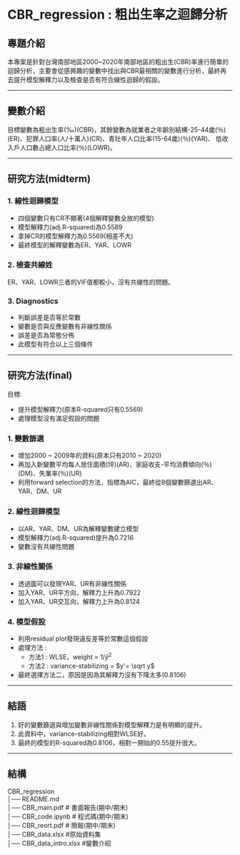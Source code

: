 # **CBR_regression : 粗出生率之迴歸分析**

## **專題介紹**
本專案是針對台灣南部地區2000~2020年南部地區的粗出生(CBR)率進行簡單的迴歸分析，主要會從感興趣的變數中找出與CBR最相關的變數進行分析，最終再去提升模型解釋力以及檢查是否有符合線性迴歸的假設。

---

## **變數介紹**
目標變數為粗出生率(‰)(CBR)，其餘變數為就業者之年齡別結構-25-44歲(％)(ER)、犯罪人口率(人/十萬人)(CR)、青壯年人口比率(15-64歲)(％)(YAR)、	低收入戶人口數占總人口比率(％)(LOWR)。

---

## **研究方法(midterm)** 

### 1. **線性迴歸模型**  
- 四個變數只有CR不顯著(4個解釋變數全放的模型)  
- 模型解釋力(adj.R-squared)為0.5589  
- 拿掉CR的模型解釋力為0.5569(相差不大)  
- 最終模型的解釋變數為ER、YAR、LOWR 

### 2. **檢查共線姓**
ER、YAR、LOWR三者的VIF值都較小，沒有共線性的問題。

### 3. **Diagnostics**
- 判斷誤差是否等於常數
- 變數是否與反應變數有非線性關係
- 誤差是否為常態分佈
- 此模型有符合以上三個條件

---

## **研究方法(final)**
目標:
- 提升模型解釋力(原本R-squared只有0.5569)  
- 處理模型沒有滿足假設的問題

### 1. **變數篩選**
- 增加2000 ~ 2009年的資料(原本只有2010 ~ 2020)
- 再加入新變數平均每人居住面積(坪)(AR)、家庭收支-平均消費傾向(％)(DM)、失業率(％)(UR)
- 利用forward selection的方法，指標為AIC，最終從8個變數篩選出AR、YAR、DM、UR

### 2. **線性迴歸模型**  
- 以AR、YAR、DM、UR為解釋變數建立模型  
- 模型解釋力(adj.R-squared)提升為0.7216
- 變數沒有共線性問題

### 3. **非線性關係**
- 透過圖可以發現YAR、UR有非線性關係
- 加入YAR、UR平方向，解釋力上升為0.7922
- 加入YAR、UR交互向，解釋力上升為0.8124

### 4. **模型假設**
- 利用residual plot發現違反差等於常數這個假設
- 處理方法 :  
  - 方法1 : WLSE，weight = 1/$\hat{y}^2$   
  - 方法2 : variance-stabilizing = $y'= \sqrt y$    
- 最終選擇方法二，原因是因為其解釋力沒有下降太多(0.8106)

---

## **結語**
1. 好的變數篩選與增加變數非線性關係對模型解釋力是有明顯的提升。
2. 此資料中，variance-stabilizing相對WLSE好。
3. 最終的模型的R-squared為0.8106，相對一開始的0.55提升很大。

---  

## **結構**
CBR_regression  
│── README.md    
│── CBR_main.pdf # 書面報告(期中/期末)   
│── CBR_code.ipynb # 程式碼(期中/期末)    
│── CBR_reort.pdf  # 簡報(期中/期末)  
│── CBR_data.xlsx #原始資料集  
│── CBR_data_intro.xlsx #變數介紹  